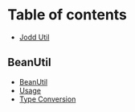# Table of contents

* [Jodd Util](README.md)

## BeanUtil

* [BeanUtil](beanutil/beanutil.md)
* [Usage](beanutil/usage.md)
* [Type Conversion](beanutil/type-conversion.md)


